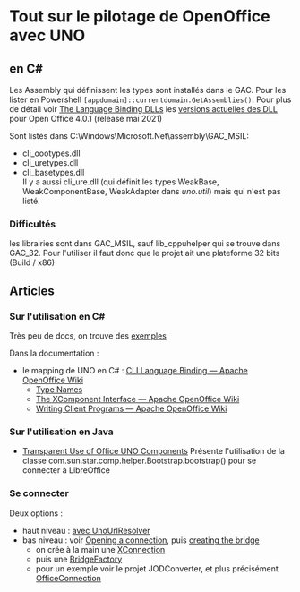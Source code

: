 # Tout sur le pilotage de OpenOffice avec UNO


## en C#

Les Assembly qui définissent les types sont installés dans le GAC. Pour les lister en Powershell `[appdomain]::currentdomain.GetAssemblies()`.
Pour plus de détail voir [The Language Binding DLLs](https://wiki.openoffice.org/wiki/Documentation/DevGuide/ProUNO/CLI/Language_Binding_DLLs)
les [versions actuelles des DLL](https://www.openoffice.org/udk/common/man/spec/assemblyversioninghistory.html) pour Open Office 4.0.1 (release mai 2021)

Sont listés dans C:\Windows\Microsoft.Net\assembly\GAC_MSIL:
- cli_oootypes.dll                                    
- cli_uretypes.dll                                          
- cli_basetypes.dll      
Il y a aussi cli_ure.dll (qui définit les types WeakBase, WeakComponentBase, WeakAdapter dans *uno.util*) mais qui n'est pas listé.


### Difficultés
les librairies sont dans GAC_MSIL, sauf lib_cppuhelper qui se trouve dans GAC_32. Pour l'utiliser il faut donc que le projet
ait une plateforme 32 bits (Build / x86)



## Articles

### Sur l'utilisation en C#

Très peu de docs, on trouve des [exemples](https://api.libreoffice.org/examples/examples.html#CLI_examples)

Dans la documentation : 
* le mapping de UNO en C# : [CLI Language Binding — Apache OpenOffice Wiki](https://wiki.openoffice.org/wiki/Documentation/DevGuide/ProUNO/CLI/CLI_Language_Binding)
  * [Type Names](https://www.openoffice.org/udk/common/man/typenames.html)
  * [The XComponent Interface — Apache OpenOffice Wiki](https://wiki.openoffice.org/wiki/Documentation/DevGuide/ProUNO/The_XComponent_Interface)
  * [Writing Client Programs — Apache OpenOffice Wiki](https://wiki.openoffice.org/wiki/Documentation/DevGuide/ProUNO/CLI/Writing_Client_Programs)

### Sur l'utilisation en Java

- [Transparent Use of Office UNO Components](https://wiki.openoffice.org/wiki/Documentation/DevGuide/ProUNO/Java/Transparent_Use_of_Office_UNO_Components)
Présente l'utilisation de la classe  com.sun.star.comp.helper.Bootstrap.bootstrap() pour se connecter à LibreOffice


### Se connecter

Deux options : 
- haut niveau : [avec UnoUrlResolver](https://wiki.openoffice.org/wiki/Documentation/DevGuide/ProUNO/Importing_a_UNO_Object)
- bas niveau : voir [Opening a connection](https://wiki.openoffice.org/wiki/Documentation/DevGuide/ProUNO/Opening_a_Connection), puis [creating the bridge](https://wiki.openoffice.org/wiki/Documentation/DevGuide/ProUNO/Creating_the_Bridge)
  - on crée à la main une [XConnection](https://www.openoffice.org/api/docs/common/ref/com/sun/star/connection/XConnection.html)
  - puis une [BridgeFactory](https://www.openoffice.org/api/docs/common/ref/com/sun/star/bridge/BridgeFactory.html)
  - pour un exemple voir le projet JODConverter, et plus précisément [OfficeConnection](https://github.com/sbraconnier/jodconverter/blob/f2aee5ea9333a6025bf25ce9b24336c173e5b522/jodconverter-local/src/main/java/org/jodconverter/local/office/OfficeConnection.java)